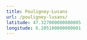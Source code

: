 ```yaml
---
title: Pouligney-Lusans
url: /pouligney-lusans/
latitude: 47.327000000000005
longitude: 6.205100000000001
---
```

